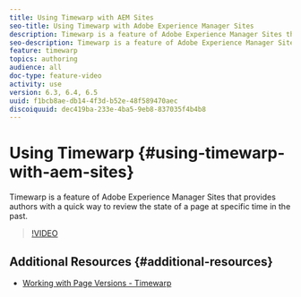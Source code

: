 ```yaml
---
title: Using Timewarp with AEM Sites
seo-title: Using Timewarp with Adobe Experience Manager Sites
description: Timewarp is a feature of Adobe Experience Manager Sites that provides authors with a quick way to review the state of a page at specific time in the past.
seo-description: Timewarp is a feature of Adobe Experience Manager Sites that provides authors with a quick way to review the state of a page at specific time in the past.
feature: timewarp
topics: authoring
audience: all
doc-type: feature-video
activity: use
version: 6.3, 6.4, 6.5
uuid: f1bcb8ae-db14-4f3d-b52e-48f589470aec
discoiquuid: dec419ba-233e-4ba5-9eb8-837035f4b4b8
---
```


# Using Timewarp {#using-timewarp-with-aem-sites}

Timewarp is a feature of Adobe Experience Manager Sites that provides authors with a quick way to review the state of a page at specific time in the past.

>[!VIDEO](https://video.tv.adobe.com/v/17453/?quality=9&learn=on)

## Additional Resources {#additional-resources}

* [Working with Page Versions - Timewarp](https://docs.adobe.com/content/help/en/experience-manager-65/authoring/siteandpage/working-with-page-versions.html#Timewarp)
